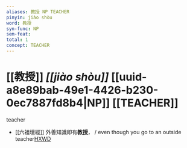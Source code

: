 ```yaml
---
aliases: 教授 NP TEACHER
pinyin: jiào shòu
word: 教授
syn-func: NP
sem-feat: 
total: 1
concept: TEACHER 
---
```

# [[教授]] *[[jiào shòu]]*  [[uuid-a8e89bab-49e1-4426-b230-0ec7887fd8b4|NP]] [[TEACHER]]
teacher
 - [[六祖壇經]] 外善知識即有**教授**， / even though you go to an outside teacher[HXWD](https://hxwd.org/textview.html?location=KR6q0082_T_001-0340c.43)